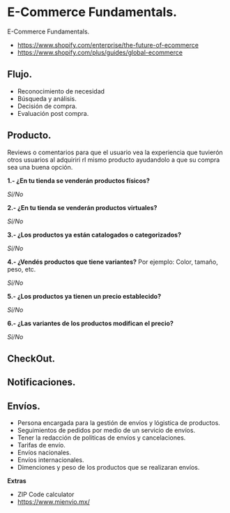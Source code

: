 # E-Commerce Fundamentals.
E-Commerce Fundamentals.

* https://www.shopify.com/enterprise/the-future-of-ecommerce
* https://www.shopify.com/plus/guides/global-ecommerce

## Flujo.
- Reconocimiento de necesidad
- Búsqueda y análisis.
- Decisión de compra.
- Evaluación post compra.

## Producto.
Reviews o comentarios para que el usuario vea la experiencia que tuvierón otros usuarios al adquiriri rl mismo producto ayudandolo a que su compra sea una buena opción.

**1.- ¿En tu tienda se venderán productos físicos?**

*Sí/No*

**2.- ¿En tu tienda se venderán productos virtuales?**

*Sí/No*

**3.- ¿Los productos ya están catalogados o categorizados?**

*Sí/No*

**4.- ¿Vendés productos que tiene variantes?**
Por ejemplo: Color, tamaño, peso, etc.

*Sí/No*

**5.- ¿Los productos ya tienen un precio establecido?**

*Sí/No*

**6.- ¿Las variantes de los productos modifican el precio?**

*Sí/No*


## CheckOut.


## Notificaciones.

## Envíos.
* Persona encargada para la gestión de envíos y lógistica de productos.
* Seguimientos de pedidos por medio de un servicio de envíos.
* Tener la redacción de politicas de envíos y cancelaciones.
* Tarifas de envío.
* Envíos nacionales.
* Envíos internacionales.
* Dimenciones y peso de los productos que se realizaran envíos.

**Extras**
* ZIP Code calculator
* https://www.mienvio.mx/
